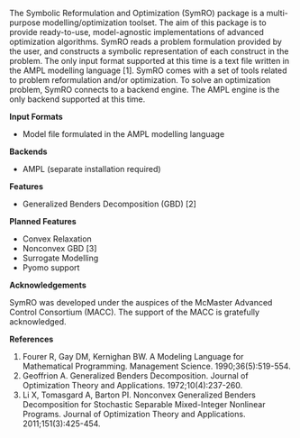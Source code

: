 The Symbolic Reformulation and Optimization (SymRO) package is a multi-purpose modelling/optimization toolset. The aim of this package is to provide ready-to-use, model-agnostic implementations of advanced optimization algorithms. SymRO reads a problem formulation provided by the user, and constructs a symbolic representation of each construct in the problem. The only input format supported at this time is a text file written in the AMPL modelling language [1]. SymRO comes with a set of tools related to problem reformulation and/or optimization. To solve an optimization problem, SymRO connects to a backend engine. The AMPL engine is the only backend supported at this time.


**Input Formats**
* Model file formulated in the AMPL modelling language


**Backends**
* AMPL (separate installation required)


**Features**
* Generalized Benders Decomposition (GBD) [2]


**Planned Features**
* Convex Relaxation
* Nonconvex GBD [3]
* Surrogate Modelling
* Pyomo support


**Acknowledgements**

SymRO was developed under the auspices of the McMaster Advanced Control Consortium (MACC). The support of the MACC is gratefully acknowledged.


**References**
1. Fourer R, Gay DM, Kernighan BW. A Modeling Language for Mathematical Programming. Management Science. 1990;36(5):519-554.
1. Geoffrion A. Generalized Benders Decomposition. Journal of Optimization Theory and Applications. 1972;10(4):237-260.
1. Li X, Tomasgard A, Barton PI. Nonconvex Generalized Benders Decomposition for Stochastic Separable Mixed-Integer Nonlinear Programs. Journal of Optimization Theory and Applications. 2011;151(3):425-454.
